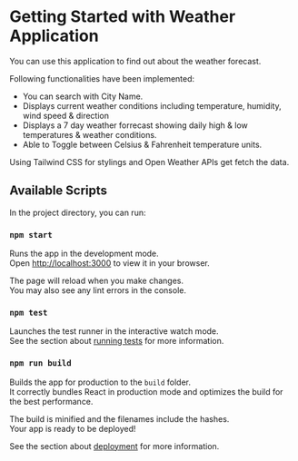 # Getting Started with Weather Application

You can use this application to find out about the weather forecast.

Following functionalities have been implemented:

- You can search with City Name.
- Displays current weather conditions including temperature, humidity, wind speed & direction
- Displays a 7 day weather forrecast showing daily high & low temperatures & weather conditions.
- Able to Toggle between Celsius & Fahrenheit temperature units.

Using Tailwind CSS for stylings and Open Weather APIs get fetch the data.

## Available Scripts

In the project directory, you can run:

### `npm start`

Runs the app in the development mode.\
Open [http://localhost:3000](http://localhost:3000) to view it in your browser.

The page will reload when you make changes.\
You may also see any lint errors in the console.

### `npm test`

Launches the test runner in the interactive watch mode.\
See the section about [running tests](https://facebook.github.io/create-react-app/docs/running-tests) for more information.

### `npm run build`

Builds the app for production to the `build` folder.\
It correctly bundles React in production mode and optimizes the build for the best performance.

The build is minified and the filenames include the hashes.\
Your app is ready to be deployed!

See the section about [deployment](https://facebook.github.io/create-react-app/docs/deployment) for more information.